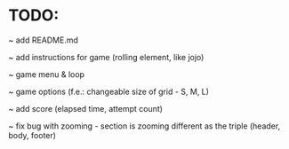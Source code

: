 
# TODO:

~ add README.md

~ add instructions for game  (rolling element, like jojo)

~ game menu & loop  

~ game options (f.e.: changeable size of grid - S, M, L)  

~ add score (elapsed time, attempt count)

~ fix bug with zooming - section is zooming
different as the triple (header, body, footer)